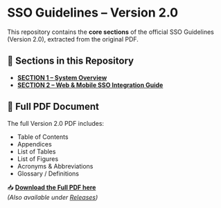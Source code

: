 # SSO Guidelines – Version 2.0

This repository contains the **core sections** of the official SSO Guidelines (Version 2.0), extracted from the original PDF.

## 📂 Sections in this Repository
- **[SECTION 1 – System Overview](./SECTION%201%20SYSTEM%20OVERVIEW)**
- **[SECTION 2 – Web & Mobile SSO Integration Guide](./SECTION%202%20WEB%20&%20MOBILE%20SSO%20INTEGRATION%20GUIDE)**

## 📄 Full PDF Document
The full Version 2.0 PDF includes:
- Table of Contents
- Appendices
- List of Tables
- List of Figures
- Acronyms & Abbreviations
- Glossary / Definitions

📥 **[Download the Full PDF here](https://github.com/IdayuIsmail/SSO-Guides/releases/download/v2.0/PP24176-MyDigitalID_2.0_SSO_Integration_Guideline_Document_v2.0_signed.pdf)**  
*(Also available under [Releases](https://github.com/IdayuIsmail/SSO-Guides/releases))*  
